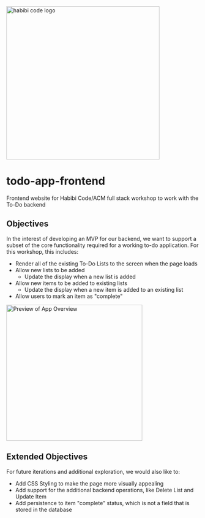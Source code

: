 <img width="400" alt="habibi code logo" src="https://user-images.githubusercontent.com/13069550/229941069-19e15c1d-d613-4ae6-9314-8ea5da9c4fce.png"/>

# todo-app-frontend
Frontend website for Habibi Code/ACM full stack workshop to work with the To-Do backend

## Objectives

In the interest of developing an MVP for our backend, we want to support a subset of the core functionality required for a working to-do application.
For this workshop, this includes:

* Render all of the existing To-Do Lists to the screen when the page loads
* Allow new lists to be added
  * Update the display when a new list is added
* Allow new items to be added to existing lists
  * Update the display when a new item is added to an existing list
* Allow users to mark an item as "complete"
<img width="355" alt="Preview of App Overview" src="https://user-images.githubusercontent.com/13069550/229940775-bff4b199-ea0b-4b8a-9a89-0455f958a421.png">

## Extended Objectives

For future iterations and additional exploration, we would also like to:

* Add CSS Styling to make the page more visually appealing
* Add support for the additional backend operations, like Delete List and Update Item
* Add persistence to item "complete" status, which is not a field that is stored in the database
